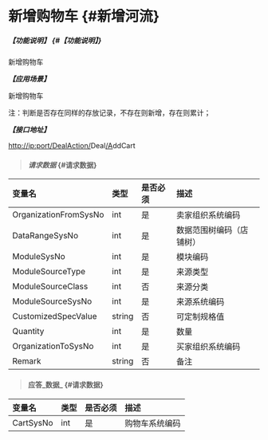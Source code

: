 # 新增购物车 {#新增河流}

##### _【功能说明】_ {#【功能说明】}

新增购物车

_**【应用场景】**_

新增购物车

注：判断是否存在同样的存放记录，不存在则新增，存在则累计；

_**【接口地址】**_

[http://ip:port/DealAction/](http://ip:port/HMAction/River/AddRiver)Deal[/A](http://ip:port/HMAction/River/AddRiver)ddCart

> #### _请求数据_ {#请求数据}

| 变量名 | 类型 | 是否必须 | 描述 |
| :--- | :--- | :--- | :--- |
| OrganizationFromSysNo | int | 是 | 卖家组织系统编码 |
| DataRangeSysNo | int | 是 | 数据范围树编码（店铺树） |
| ModuleSysNo | int | 是 | 模块编码 |
| ModuleSourceType | int | 是 | 来源类型 |
| ModuleSourceClass | int | 否 | 来源分类 |
| ModuleSourceSysNo | int | 是 | 来源系统编码 |
| CustomizedSpecValue | string | 否 | 可定制规格值 |
| Quantity | int | 是 | 数量 |
| OrganizationToSysNo | int | 是 | 买家组织系统编码 |
| Remark | string | 否 | 备注|

> #### 应答_数据_ {#请求数据}

| 变量名 | 类型 | 是否必须 | 描述 |
| :--- | :--- | :--- | :--- |
| CartSysNo | int | 是 | 购物车系统编码 |



